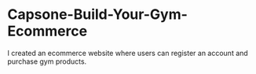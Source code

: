 # Capsone-Build-Your-Gym-Ecommerce
I created an ecommerce website where users can register an account and purchase gym products.
